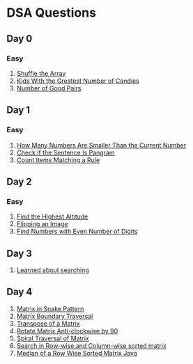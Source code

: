
# DSA Questions

## Day 0
### Easy
1. [Shuffle the Array](https://leetcode.com/problems/shuffle-the-array/)
2. [Kids With the Greatest Number of Candies](https://leetcode.com/problems/kids-with-the-greatest-number-of-candies/)
3. [Number of Good Pairs](https://leetcode.com/problems/number-of-good-pairs/)

## Day 1
### Easy
1. [How Many Numbers Are Smaller Than the Current Number](https://leetcode.com/problems/how-many-numbers-are-smaller-than-the-current-number/)
2. [Check if the Sentence Is Pangram](https://leetcode.com/problems/check-if-the-sentence-is-pangram/)
3. [Count Items Matching a Rule](https://leetcode.com/problems/count-items-matching-a-rule/)

## Day 2
### Easy
1. [Find the Highest Altitude](https://leetcode.com/problems/find-the-highest-altitude/)
2. [Flipping an Image](https://leetcode.com/problems/flipping-an-image/)
3. [Find Numbers with Even Number of Digits](https://leetcode.com/problems/find-numbers-with-even-number-of-digits/)

## Day 3
1. [Learned about searching]()

## Day 4
1. [Matrix in Snake Pattern]()
2. [Matrix Boundary Traversal]()
3. [Transpose of a Matrix]()
4. [Rotate Matrix Anti-clockwise by 90]()
5. [Spiral Traversal of Matrix]()
6. [Search in Row-wise and Column-wise sorted matrix]()
7. [Median of a Row Wise Sorted Matrix Java]()
